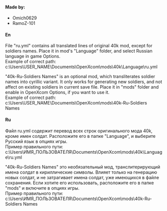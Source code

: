 #### Made by:
- Omich0629
- RamoZ-101


#### En
File "ru.yml" contains all translated lines of original 40k mod, except for soldiers names.
Place it in mod's "Language" folder, and select Russian language in game Options. <br />
Example of correct path: <br /> c:\Users\USER_NAME\Documents\OpenXcom\mods\40k\Language\ru.yml

"40k-Ru-Soldiers Names" is an optional mod, which transliterates soldier names into cyrillic variant.
It only works for generating new soldiers, and not affect on existing soldiers in current save file.
Place it in "mods" folder and enable in OpenXcom Options, if you want to use it. <br />
Example of correct path: <br /> c:\Users\USER_NAME\Documents\OpenXcom\mods\40k-Ru-Soldiers Names


#### Ru
Файл ru.yml содержит перевод всех строк оригинального мода 40k, кроме имен солдат.
Расположите его в папке "Language", и выберите Русский язык в опциях игры. <br />
Пример правильного пути: <br /> c:\Users\ИМЯ_ПОЛЬЗОВАТЕЛЯ\Documents\OpenXcom\mods\40k\Language\ru.yml

"40k-Ru-Soldiers Names" это необязательный мод, транслитерирующий имена солдат в кириллические символы.
Влияет только на генерацию новых солдат, и не затрагивает имена солдат, уже имеющихся в файле сохранения.
Если хотите его использовать, расположите его в папке "mods" и включите в опциях игры. <br />
Пример правильного пути: <br /> c:\Users\ИМЯ_ПОЛЬЗОВАТЕЛЯ\Documents\OpenXcom\mods\40k-Ru-Soldiers Names
